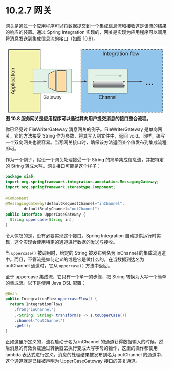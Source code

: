 # 10.2.7 网关

网关是通过一个应用程序可以将数据提交到一个集成信息流和接收这是该流的结果的响应的装置。通过 Spring Integration 实现的，网关是实现为应用程序可以调用将消息发送到集成信息流的接口（如图 10.8）。

![](../../assets/10.8.png)
**图 10.8 服务网关是应用程序可以通过其向用户提交消息的接口整合流程。** <br/>

你已经见过 FileWriterGateway 消息网关的例子。FileWriterGateway 是单向网关，它的方法接受 String 作为参数，将其写入到文件中，返回 void。同样，编写一个双向网关也很容易。当写网关接口时，确保该方法返回某个值发布到集成流程即可。

作为一个例子，假设一个网关处理接受一个 String 的简单集成信息流，并把特定的 String 转成大写。网关接口可能是这个样子：

```java
package sia6;
import org.springframework.integration.annotation.MessagingGateway;
import org.springframework.stereotype.Component;

@Component
@MessagingGateway(defaultRequestChannel="inChannel",
        defaultReplyChannel="outChannel")
public interface UpperCaseGateway {
  String uppercase(String in);
}
```

令人惊叹的是，没有必要实现这个接口。Spring Integration 自动提供运行时实现，这个实现会使用特定的通道进行数据的发送与接收。

当 `uppercase()` 被调用时，给定的 String 被发布到名为 inChannel 的集成流通道中。而且，不管流是如何定义的或是它是做什么的，在当数据到达名为 outChannel 通道时，它从 `uppercase()` 方法中返回。

至于 uppercase 集成流，它只有一个单一的步骤，把 String 转换为大写一个简单的集成流。以下是使用 Java DSL 配置：

```java
@Bean
public IntegrationFlow uppercaseFlow() {
  return IntegrationFlows
    .from("inChannel")
    .<String, String> transform(s -> s.toUpperCase())
    .channel("outChannel")
    .get();
}
```

正如这里所定义的，流程启动于名为 inChannel 的通道获得数据输入的时候。然后消息的有效负载通过转换器去执行变成大写字母的操作，这里的操作都使用 lambda 表达式进行定义。消息的处理结果被发布到名为 outChannel 的通道中，这个通道就是已经被声明为 UpperCaseGateway 接口的答复通道。

